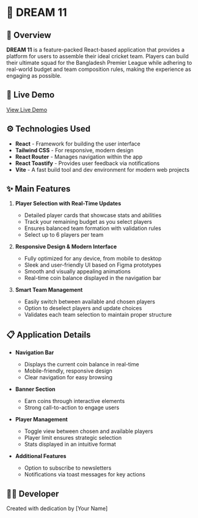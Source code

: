 # 🏏 **DREAM 11**

## 📝 Overview

**DREAM 11** is a feature-packed React-based application that provides a platform for users to assemble their ideal cricket team. Players can build their ultimate squad for the Bangladesh Premier League while adhering to real-world budget and team composition rules, making the experience as engaging as possible.

## 🚀 Live Demo

[View Live Demo](https://assignment-main-7.netlify.app/)

## ⚙️ Technologies Used

- **React** - Framework for building the user interface
- **Tailwind CSS** - For responsive, modern design
- **React Router** - Manages navigation within the app
- **React Toastify** - Provides user feedback via notifications
- **Vite** - A fast build tool and dev environment for modern web projects

## ✨ Main Features

1. **Player Selection with Real-Time Updates**
   - Detailed player cards that showcase stats and abilities
   - Track your remaining budget as you select players
   - Ensures balanced team formation with validation rules
   - Select up to 6 players per team

2. **Responsive Design & Modern Interface**
   - Fully optimized for any device, from mobile to desktop
   - Sleek and user-friendly UI based on Figma prototypes
   - Smooth and visually appealing animations
   - Real-time coin balance displayed in the navigation bar

3. **Smart Team Management**
   - Easily switch between available and chosen players
   - Option to deselect players and update choices
   - Validates each team selection to maintain proper structure

## 📋 Application Details

- **Navigation Bar**
  - Displays the current coin balance in real-time
  - Mobile-friendly, responsive design
  - Clear navigation for easy browsing

- **Banner Section**
  - Earn coins through interactive elements
  - Strong call-to-action to engage users

- **Player Management**
  - Toggle view between chosen and available players
  - Player limit ensures strategic selection
  - Stats displayed in an intuitive format

- **Additional Features**
  - Option to subscribe to newsletters
  - Notifications via toast messages for key actions

## 👨‍💻 Developer

Created with dedication by [Your Name]
